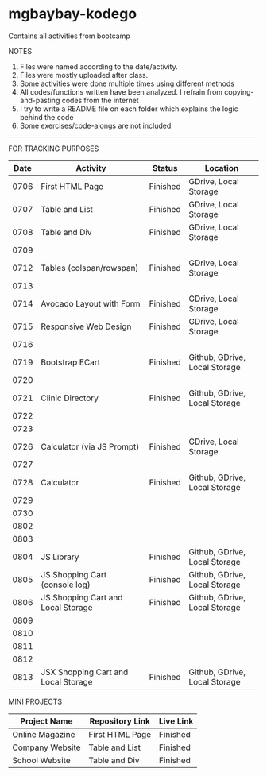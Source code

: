 # mgbaybay-kodego
Contains all activities from bootcamp

NOTES
1. Files were named according to the date/activity.
2. Files were mostly uploaded after class.
3. Some activities were done multiple times using different methods
4. All codes/functions written have been analyzed. I refrain from copying-and-pasting codes from the internet
5. I try to write a README file on each folder which explains the logic behind the code
6. Some exercises/code-alongs are not included

********************************************************

FOR TRACKING PURPOSES

| Date |    Activity    | Status | Location |  
|------|----------------|--------|-----------|
| 0706 | First HTML Page | Finished | GDrive, Local Storage | 
| 0707 | Table and List | Finished | GDrive, Local Storage | 
| 0708 | Table and Div  | Finished | GDrive, Local Storage | 
| 0709 |  | |  | 
| 0712 | Tables (colspan/rowspan) | Finished | GDrive, Local Storage | 
| 0713 |  | |  | 
| 0714 | Avocado Layout with Form | Finished | GDrive, Local Storage | 
| 0715 | Responsive Web Design | Finished | GDrive, Local Storage |
| 0716 |  | |  | 
| 0719 | Bootstrap ECart | Finished | Github, GDrive, Local Storage |
| 0720 |  | |  | 
| 0721 | Clinic Directory | Finished | Github, GDrive, Local Storage |
| 0722 |  | |  | 
| 0723 |  | |  | 
| 0726 | Calculator (via JS Prompt) | Finished | GDrive, Local Storage |
| 0727 |  | |  | 
| 0728 | Calculator | Finished | Github, GDrive, Local Storage |
| 0729 |  | |  | 
| 0730 |  | |  | 
| 0802 |  | |  | 
| 0803 |  | |  | 
| 0804 | JS Library | Finished | Github, GDrive, Local Storage |
| 0805 | JS Shopping Cart (console log) | Finished | Github, GDrive, Local Storage |
| 0806 | JS Shopping Cart and Local Storage | Finished | Github, GDrive, Local Storage |
| 0809 |  | |  | 
| 0810 |  | |  | 
| 0811 |  | |  | 
| 0812 |  | |  | 
| 0813 | JSX Shopping Cart and Local Storage | Finished | Github, GDrive, Local Storage | 


MINI PROJECTS

| Project Name |    Repository Link    | Live Link |  
|--------------|----------------|--------|
| Online Magazine | First HTML Page | Finished | 
| Company Website | Table and List | Finished | 
| School Website | Table and Div  | Finished |  
